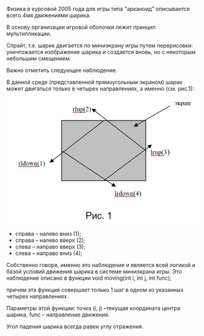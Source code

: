 Физика в курсовой 2005 года для игры типа "арканоид" описывается всего 4мя движениями шарика:
 
В основу организации игровой оболочки лежит принцип мультипликации.  
 
Спрайт, т.е. шарик двигается по миниэкрану игры путем перерисовки: уничтожается изображение  шарика  и  создается  вновь,  но  с  некоторым  небольшим  смещением. 
 
Важно отметить следующее наблюдение. 
 
В данной среде (представленной прямоугольным экраном) шарик может двигаться только в четырех направлениях, а именно (см. рис.1):  

![](Pictures/X9o2_941Po0.jpg)
 
- справа – налево вниз (1);
- справа – налево вверх (2);
- слева – направо вверх (3);
- слева – направо вниз (4);
 
Собственно говоря, именно это наблюдение и является всей логикой и базой условий движения шарика в системе миниэкрана игры. 
Это наблюдение описано в функции void moving(int i, int j, int func); 
 
причем эта функция совершает только 1 шаг в одном из указанных четырех направлениях. 

Параметры этой функции: точка (i, j) –текущая координата  центра шарика, func – направление движения. 
 
Угол падения шарика всегда равен углу отражения.

